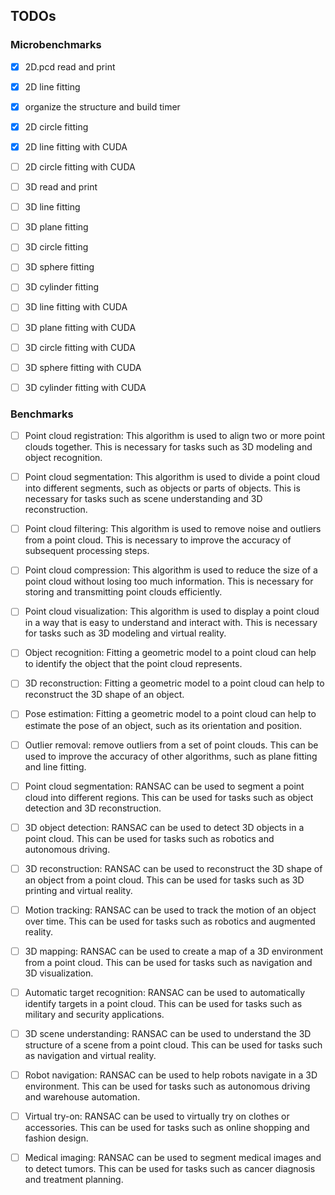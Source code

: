 ## TODOs

### Microbenchmarks

- [x] 2D.pcd read and print
- [x] 2D line fitting
- [x] organize the structure and build timer
- [x] 2D circle fitting

- [x] 2D line fitting with CUDA
- [ ] 2D circle fitting with CUDA

- [ ] 3D read and print
- [ ] 3D line fitting
- [ ] 3D plane fitting
- [ ] 3D circle fitting
- [ ] 3D sphere fitting
- [ ] 3D cylinder fitting

- [ ] 3D line fitting with CUDA
- [ ] 3D plane fitting with CUDA
- [ ] 3D circle fitting with CUDA
- [ ] 3D sphere fitting with CUDA
- [ ] 3D cylinder fitting with CUDA

### Benchmarks

- [ ] Point cloud registration: This algorithm is used to align two or more point clouds together. This is necessary for tasks such as 3D modeling and object recognition.
- [ ] Point cloud segmentation: This algorithm is used to divide a point cloud into different segments, such as objects or parts of objects. This is necessary for tasks such as scene understanding and 3D reconstruction.
- [ ] Point cloud filtering: This algorithm is used to remove noise and outliers from a point cloud. This is necessary to improve the accuracy of subsequent processing steps.
- [ ] Point cloud compression: This algorithm is used to reduce the size of a point cloud without losing too much information. This is necessary for storing and transmitting point clouds efficiently.
- [ ] Point cloud visualization: This algorithm is used to display a point cloud in a way that is easy to understand and interact with. This is necessary for tasks such as 3D modeling and virtual reality.

- [ ] Object recognition: Fitting a geometric model to a point cloud can help to identify the object that the point cloud represents.
- [ ] 3D reconstruction: Fitting a geometric model to a point cloud can help to reconstruct the 3D shape of an object.
- [ ] Pose estimation: Fitting a geometric model to a point cloud can help to estimate the pose of an object, such as its orientation and position.
- [ ] Outlier removal: remove outliers from a set of point clouds. This can be used to improve the accuracy of other algorithms, such as plane fitting and line fitting.
- [ ] Point cloud segmentation: RANSAC can be used to segment a point cloud into different regions. This can be used for tasks such as object detection and 3D reconstruction.
- [ ] 3D object detection: RANSAC can be used to detect 3D objects in a point cloud. This can be used for tasks such as robotics and autonomous driving.
- [ ] 3D reconstruction: RANSAC can be used to reconstruct the 3D shape of an object from a point cloud. This can be used for tasks such as 3D printing and virtual reality.
- [ ] Motion tracking: RANSAC can be used to track the motion of an object over time. This can be used for tasks such as robotics and augmented reality.
- [ ] 3D mapping: RANSAC can be used to create a map of a 3D environment from a point cloud. This can be used for tasks such as navigation and 3D visualization.
- [ ] Automatic target recognition: RANSAC can be used to automatically identify targets in a point cloud. This can be used for tasks such as military and security applications.
- [ ] 3D scene understanding: RANSAC can be used to understand the 3D structure of a scene from a point cloud. This can be used for tasks such as navigation and virtual reality.
- [ ] Robot navigation: RANSAC can be used to help robots navigate in a 3D environment. This can be used for tasks such as autonomous driving and warehouse automation.
- [ ] Virtual try-on: RANSAC can be used to virtually try on clothes or accessories. This can be used for tasks such as online shopping and fashion design.
- [ ] Medical imaging: RANSAC can be used to segment medical images and to detect tumors. This can be used for tasks such as cancer diagnosis and treatment planning.
